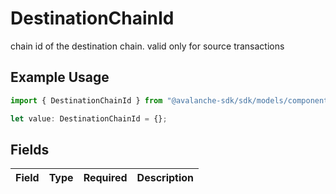 # DestinationChainId

chain id of the destination chain. valid only for source transactions

## Example Usage

```typescript
import { DestinationChainId } from "@avalanche-sdk/sdk/models/components";

let value: DestinationChainId = {};
```

## Fields

| Field       | Type        | Required    | Description |
| ----------- | ----------- | ----------- | ----------- |